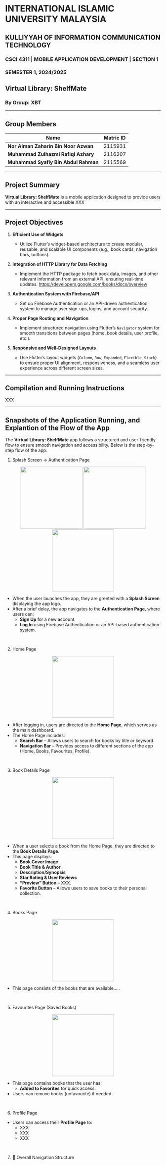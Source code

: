 # INTERNATIONAL ISLAMIC UNIVERSITY MALAYSIA  
## KULLIYYAH OF INFORMATION COMMUNICATION TECHNOLOGY  
### CSCI 4311 | MOBILE APPLICATION DEVELOPMENT | SECTION 1  
### SEMESTER 1, 2024/2025  
## Virtual Library: ShelfMate  

### By Group: XBT  

---

## **Group Members**  

| Name                                   | Matric ID  |  
|----------------------------------------|------------|  
| **Nor Aiman Zaharin Bin Noor Azwan**   | 2115931    |  
| **Muhammad Zulhazmi Rafiqi Azhary**    | 2116207    |  
| **Muhammad Syafiy Bin Abdul Rahman**   | 2115569    |  

---

## **Project Summary**  

**Virtual Library: ShelfMate** is a mobile application designed to provide users with an interactive and accessible XXX

---

## **Project Objectives**  

1. **Efficient Use of Widgets**  
   - Utilize Flutter’s widget-based architecture to create modular, reusable, and scalable UI components (e.g., book cards, navigation bars, buttons).  

2. **Integration of HTTP Library for Data Fetching**  
   - Implement the HTTP package to fetch book data, images, and other relevant information from an external API, ensuring real-time updates.  <link> https://developers.google.com/books/docs/overview </link>

3. **Authentication System with Firebase/API**  
   - Set up Firebase Authentication or an API-driven authentication system to manage user sign-ups, logins, and account security.  

4. **Proper Page Routing and Navigation**  
   - Implement structured navigation using Flutter’s `Navigator` system for smooth transitions between pages (home, book details, user profile, etc.).  

5. **Responsive and Well-Designed Layouts**  
   - Use Flutter’s layout widgets (`Column`, `Row`, `Expanded`, `Flexible`, `Stack`) to ensure proper UI alignment, responsiveness, and a seamless user experience across different screen sizes.  

---

## **Compilation and Running Instructions**

XXX

---

## **Snapshots of the Application Running, and Explantion of the Flow of the App**

The **Virtual Library: ShelfMate** app follows a structured and user-friendly flow to ensure smooth navigation and accessibility. Below is the step-by-step flow of the app:

1. Splash Screen → Authentication Page

<p align="center">
  <img src="assets/getStartedPage.png" width="200" />
  <img src="assets/logInPage.png" width="200" />
  <img src="assets/signUpPage.png" width="200" />
</p>

- When the user launches the app, they are greeted with a **Splash Screen** displaying the app logo.  
- After a brief delay, the app navigates to the **Authentication Page**, where users can:  
  - **Sign Up** for a new account.  
  - **Log In** using Firebase Authentication or an API-based authentication system.

<br>

2. Home Page

<p align="center">
  <img src="assets/homePage.png" width="200" />
</p>

- After logging in, users are directed to the **Home Page**, which serves as the main dashboard.  
- The Home Page includes:  
  - **Search Bar** – Allows users to search for books by title or keyword.  
  - **Navigation Bar** – Provides access to different sections of the app (Home, Books, Favourites, Profile).

<br>

3. Book Details Page

<p align="center">
  <img src="assets/bookDetailsPage.png" width="200" />
</p>

- When a user selects a book from the Home Page, they are directed to the **Book Details Page**.  
- This page displays:  
  - **Book Cover Image**  
  - **Book Title & Author**  
  - **Description/Synopsis**  
  - **Star Rating & User Reviews**  
  - **“Preview” Button** – XXX.
  - **Favorite Button** – Allows users to save books to their personal collection.

<br>

4. Books Page

<p align="center">
  <img src="assets/booksPage.png" width="200" />
</p>

- This page consists of the books that are available.....

<br>

5. Favourites Page (Saved Books)

<p align="center">
  <img src="assets/favPage.png" width="200" />
</p>

- This page contains books that the user has:  
  - **Added to Favorites** for quick access.
- Users can remove books (unfavourite) if needed.

<br>

6. Profile Page  
- Users can access their **Profile Page** to:  
  - XXX
  - XXX
  - XXX 

<br>

7. 🔄 Overall Navigation Structure  
